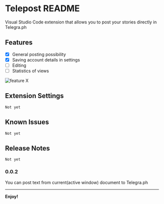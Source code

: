 # Telepost README

Visual Studio Code extension that allows you to post your stories directly in Telegra.ph

## Features

- [x] General posting possibility
- [x] Saving account details in settings
- [ ] Editing
- [ ] Statistics of views

![feature X](http://g.recordit.co/IFsDs9oBUB.gif)

## Extension Settings

`Not yet`

## Known Issues

`Not yet`

## Release Notes

`Not yet`

### 0.0.2

You can post text from current(active window) document to Telegra.ph

-----------------------------------------------------------------------------------------------------------

**Enjoy!**

